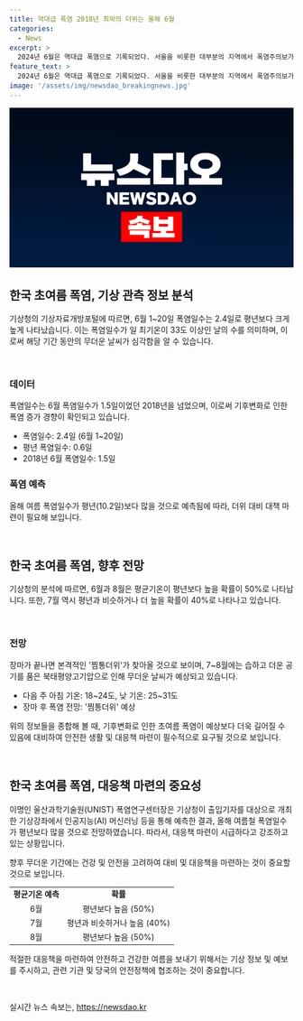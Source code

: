 ```yaml
---
title: 역대급 폭염 2018년 최악의 더위는 올해 6월
categories:
  - News
excerpt: >
  2024년 6월은 역대급 폭염으로 기록되었다. 서울을 비롯한 대부분의 지역에서 폭염주의보가 발령된 가운데, 폭염일수는 6월 1~20일에만 2.4일로 평년보다 훨씬 높았다. 이는 2018년을 넘어선 수치로, 이는 이동성 고기압과 남서풍의 영향으로 인한 것으로 보인다. 또한, 올해 여름에는 기상청이 평년보다 높은 폭염일수를 예측하며 찜통더위가 예상된다.
feature_text: >
  2024년 6월은 역대급 폭염으로 기록되었다. 서울을 비롯한 대부분의 지역에서 폭염주의보가 발령된 가운데, 폭염일수는 6월 1~20일에만 2.4일로 평년보다 훨씬 높았다. 이는 2018년을 넘어선 수치로, 이는 이동성 고기압과 남서풍의 영향으로 인한 것으로 보인다. 또한, 올해 여름에는 기상청이 평년보다 높은 폭염일수를 예측하며 찜통더위가 예상된다.
image: '/assets/img/newsdao_breakingnews.jpg'
---
```


<p><img src="/assets/img/newsdao_breakingnews.jpg" alt="koreaapp 속보" /></p>

<h2 data-ke-size="size26">한국 초여름 폭염, 기상 관측 정보 분석</h2>

<p>기상청의 기상자료개방포털에 따르면, 6월 1~20일 폭염일수는 2.4일로 평년보다 크게 높게 나타났습니다. 이는 폭염일수가 일 최기온이 33도 이상인 날의 수를 의미하며, 이로써 해당 기간 동안의 무더운 날씨가 심각함을 알 수 있습니다.</p>

<p data-ke-size="size16">&nbsp;</p>

<h3>데이터</h3>

<p>폭염일수는 6월 폭염일수가 1.5일이었던 2018년을 넘었으며, 이로써 기후변화로 인한 폭염 증가 경향이 확인되고 있습니다.</p>

<ul>
  <li>폭염일수: 2.4일 (6월 1~20일)</li>
  <li>평년 폭염일수: 0.6일</li>
  <li>2018년 6월 폭염일수: 1.5일</li>
</ul>

<h3>폭염 예측</h3>

<p>올해 여름 폭염일수가 평년(10.2일)보다 많을 것으로 예측됨에 따라, 더위 대비 대책 마련이 필요해 보입니다.</p>

<p data-ke-size="size16">&nbsp;</p>

<h2 data-ke-size="size26">한국 초여름 폭염, 향후 전망</h2>

<p>기상청의 분석에 따르면, 6월과 8월은 평균기온이 평년보다 높을 확률이 50%로 나타납니다. 또한, 7월 역시 평년과 비슷하거나 더 높을 확률이 40%로 나타나고 있습니다.</p>

<p data-ke-size="size16">&nbsp;</p>

<h3>전망</h3>

<p>장마가 끝나면 본격적인 '찜통더위'가 찾아올 것으로 보이며, 7~8월에는 습하고 더운 공기를 품은 북태평양고기압으로 인해 무더운 날씨가 예상되고 있습니다.</p>

<ul>
  <li>다음 주 아침 기온: 18~24도, 낮 기온: 25~31도</li>
  <li>장마 후 폭염 전망: '찜통더위' 예상</li>
</ul>

<p>위의 정보들을 종합해 볼 때, 기후변화로 인한 초여름 폭염이 예상보다 더욱 길어질 수 있음에 대비하여 안전한 생활 및 대응책 마련이 필수적으로 요구될 것으로 보입니다.</p>

<p data-ke-size="size16">&nbsp;</p>

<h2 data-ke-size="size26">한국 초여름 폭염, 대응책 마련의 중요성</h2>

<p>이명인 울산과학기술원(UNIST) 폭염연구센터장은 기상청이 출입기자를 대상으로 개최한 기상강좌에서 인공지능(AI) 머신러닝 등을 통해 예측한 결과, 올해 여름철 폭염일수가 평년보다 많을 것으로 전망하였습니다. 따라서, 대응책 마련이 시급하다고 강조하고 있는 상황입니다.</p>

<p>향후 무더운 기간에는 건강 및 안전을 고려하여 대비 및 대응책을 마련하는 것이 중요할 것으로 보입니다.</p>

<table>
  <tr>
    <td style="text-align: center; height: 17px;"><b>평균기온 예측</b></td>
    <td style="text-align: center; height: 17px;"><b>확률</b></td>
  </tr>
  <tr>
    <td style="text-align: center; height: 17px;">6월</td>
    <td style="text-align: center; height: 17px;">평년보다 높음 (50%)</td>
  </tr>
  <tr>
    <td style="text-align: center; height: 17px;">7월</td>
    <td style="text-align: center; height: 17px;">평년과 비슷하거나 높음 (40%)</td>
  </tr>
  <tr>
    <td style="text-align: center; height: 17px;">8월</td>
    <td style="text-align: center; height: 17px;">평년보다 높음 (50%)</td>
  </tr>
</table>

<p>적절한 대응책을 마련하여 안전하고 건강한 여름을 보내기 위해서는 기상 정보 및 예보를 주시하고, 관련 기관 및 당국의 안전정책에 협조하는 것이 중요합니다.</p>

<p data-ke-size="size16">&nbsp;</p>
실시간 뉴스 속보는, <a href="https://newsdao.kr" rel="dofollow">https://newsdao.kr</a>


